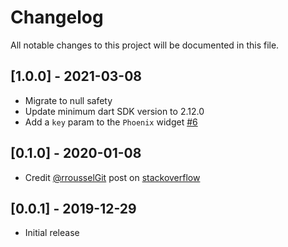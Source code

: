 # Changelog
All notable changes to this project will be documented in this file.

## [1.0.0] - 2021-03-08
- Migrate to null safety
- Update minimum dart SDK version to 2.12.0
- Add a `key` param to the `Phoenix` widget [#6](https://github.com/mobiten/flutter_phoenix/issues/6)

## [0.1.0] - 2020-01-08
- Credit [@rrousselGit](https://github.com/rrousselGit) post on [stackoverflow](https://stackoverflow.com/questions/50115311/flutter-how-to-force-an-application-restart-in-production-mode)

## [0.0.1] - 2019-12-29
- Initial release



